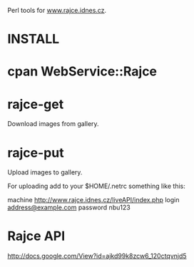 Perl tools for www.rajce.idnes.cz.


INSTALL
=======

# cpan WebService::Rajce


rajce-get
=========

Download images from gallery.

rajce-put
=========

Upload images to gallery.

For uploading add to your $HOME/.netrc something like this:

machine http://www.rajce.idnes.cz/liveAPI/index.php login address@example.com password nbu123

Rajce API
=========
http://docs.google.com/View?id=ajkd99k8zcw6_120ctqvnjd5
